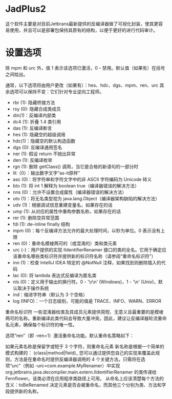 # JadPlus2
这个软件主要是对目前Jetbrans最新提供的反编译器做了可视化封装，使其更容易使用，并且可以是部署包保持其原有的结构，以便于更好的进行代码审计。

# 设置选项
除 mpm 和 urc 外，值 1 表示该选项已激活，0 - 禁用。默认值（如果有）在括号之间给出。

通常，以下选项将由用户更改（如果有）：hes、hdc、dgs、mpm、ren、urc 其余选项可以保持不变：它们针对专业逆向工程师。

- rbr (1): 隐藏桥接方法
- rsy (0): 隐藏合成类成员
- din(1)：反编译内部类
- dc4 (1): 折叠 1.4 类引用
- das (1): 反编译断言
- hes (1): 隐藏空的超级调用
- hdc(1)：隐藏空的默认构造函数
- dgs (0): 反编译通用签名
- ner (1): 假设 return 不抛出异常
- den (1): 反编译枚举
- rgn (1): 删除 getClass() 调用，当它是合格的新语句的一部分时
- lit（0）：输出数字文字“as-it原样”
- asc (0)：将字符串和字符文字中的非 ASCII 字符编码为 Unicode 转义
- bto (1): 将 int 1 解释为 boolean true（编译器错误的解决方法）
- nns (0)：允许不设置合成属性（编译器错误的解决方法）
- uto (1)：将无名类型视为 java.lang.Object（编译器架构缺陷的解决方法）
- udv (1)：根据调试信息重建变量名，如果存在的话
- ump (1): 从对应的属性中重构参数名称，如果存在的话
- rer (1): 删除空异常范围
- fdi (1): de-inline finally 结构
- mpm (0)：每个反编译方法允许的最大处理时间，以秒为单位。0 表示没有上限
- ren (0)：重命名模棱两可的（或混淆的）类和类元素
- urc (-)：用户提供的实现 IIdentifierRenamer 接口的类的全名。它用于确定应该重命名哪些类标识符并提供新的标识符名称（请参阅“重命名标识符”）
- inn (1)：检查 IntelliJ IDEA 特定的 @NotNull 注释，如果找到则删除插入的代码
- lac (0): 将 lambda 表达式反编译为匿名类
- nls (0)：定义用于输出的换行符。0 - '\r\n' (Windows)，1 - '\n' (Unix)，默认取决于操作系统
- ind：缩进字符串（默认为 3 个空格）
- log (INFO)：一个日志级别，可能的值是 TRACE、INFO、WARN、ERROR

重命名标识符
一些混淆器给类及其成员元素提供简短、无意义且最重要的是模棱两可的名称。重新编译此类代码会导致大量冲突。因此，建议让反编译器轮流重命名元素，确保每个标识符的唯一性。

选项“ren”（即 -ren=1）激活重命名功能。默认重命名策略如下：

如果元素名称是保留字或短于 3 个字符，则重命名元素
新名称是根据一个简单的模式构建的： (class|method|field)_<consecutive unique number>
您可以通过提供您自己的实现来覆盖此规则，方法是在重命名时提供反编译器调用的 4 个关键方法。只需将在选项“urc”（例如 -urc=com.example.MyRenamer）中实现 org.jetbrains.java.decompiler.main.extern.IIdentifierRenamer 的类传递给 Fernflower。该类必须在应用程序类路径上可用。
从命名上应该清楚每个方法的含义：toBeRenamed 决定元素是否会被重命名，而其他三个分别为类、方法和字段提供新的名称。
